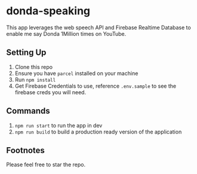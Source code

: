 # donda-speaking

This app leverages the web speech API and Firebase Realtime Database to enable me say Donda 1Million times on YouTube.

## Setting Up

1. Clone this repo
2. Ensure you have `parcel` installed on your machine
3. Run `npm install`
4. Get Firebase Credentials to use, reference `.env.sample` to see the firebase creds you will need.

## Commands

1. `npm run start` to run the app in dev
2. `npm run build` to build a production ready version of the application

## Footnotes

Please feel free to star the repo.
